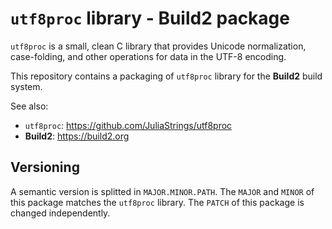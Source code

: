 # `utf8proc` library - Build2 package

`utf8proc` is a small, clean C library that provides Unicode normalization, case-folding, and other operations for data in the UTF-8 encoding.

This repository contains a packaging of `utf8proc` library for the **Build2** build system.

See also:

- `utf8proc`: https://github.com/JuliaStrings/utf8proc
- **Build2**: https://build2.org

## Versioning

A semantic version is splitted in `MAJOR.MINOR.PATH`.
The `MAJOR` and `MINOR` of this package matches the `utf8proc` library.
The `PATCH` of this package is changed independently.